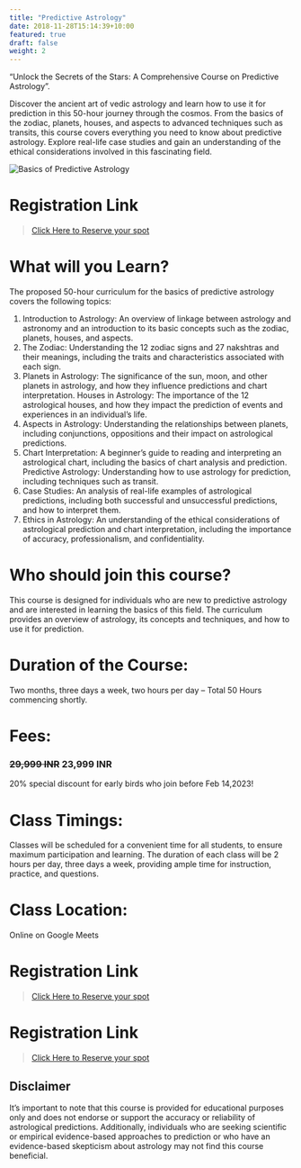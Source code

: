```yaml
---
title: "Predictive Astrology"
date: 2018-11-28T15:14:39+10:00
featured: true
draft: false
weight: 2
---
```

“Unlock the Secrets of the Stars: A Comprehensive Course on Predictive Astrology”.

Discover the ancient art of vedic astrology and learn how to use it for prediction in this 50-hour journey through the cosmos. From the basics of the zodiac, planets, houses, and aspects to advanced techniques such as transits,  this course covers everything you need to know about predictive astrology. Explore real-life case studies and gain an understanding of the ethical considerations involved in this fascinating field. 

![Basics of Predictive Astrology](../../images/illustrations/basics-of-predictive-astrology.jpg)

# Registration Link
>[Click Here to Reserve your spot](https://wa.me/918919321064?text=I%20am%20interested%20in%20Predictive%20Astrology)


# What will you Learn?
The proposed 50-hour curriculum for the basics of predictive astrology covers the following topics:
1) Introduction to Astrology: An overview of linkage between astrology and astronomy  and an introduction to its basic concepts such as the zodiac, planets, houses, and aspects.
2) The Zodiac: Understanding the 12 zodiac signs and 27 nakshtras and their meanings, including the traits and characteristics associated with each sign.
3) Planets in Astrology: The significance of the sun, moon, and other planets in astrology, and how they influence predictions and chart interpretation.
Houses in Astrology: The importance of the 12 astrological houses, and how they impact the prediction of events and experiences in an individual’s life.
4) Aspects in Astrology: Understanding the relationships between planets, including conjunctions, oppositions  and their impact on astrological predictions.
5) Chart Interpretation: A beginner’s guide to reading and interpreting an astrological chart, including the basics of chart analysis and prediction.
Predictive Astrology: Understanding how to use astrology for prediction, including techniques such as transit. 
6) Case Studies: An analysis of real-life examples of astrological predictions, including both successful and unsuccessful predictions, and how to interpret them.
7) Ethics in Astrology: An understanding of the ethical considerations of astrological prediction and chart interpretation, including the importance of accuracy, professionalism, and confidentiality.



# Who should join this course?
This course is designed for individuals who are new to predictive astrology and are interested in learning the basics of this field. The curriculum provides an  overview of astrology, its concepts and techniques, and how to use it for prediction.

# Duration of the Course:
Two months, three days a week, two hours per day – Total 50 Hours commencing shortly.


# Fees:
### ~~29,999 INR~~ **23,999 INR** 
20% special discount for early birds who join before  Feb 14,2023!

# Class Timings:
Classes will be scheduled for a convenient time for all students, to ensure maximum participation and learning. The duration of each class will be 2 hours per day, three days a week, providing ample time for instruction, practice, and questions.  

# Class Location:
Online on Google Meets

# Registration Link
>[Click Here to Reserve your spot](https://wa.me/918919321064?text=I%20am%20interested%20in%20Predictive%20Astrology)

# Registration Link
>[Click Here to Reserve your spot](https://wa.me/918919321064?text=I%20am%20interested%20in%20Predictive%20Astrology)

## Disclaimer
It’s important to note that this course is provided for educational purposes only and does not endorse or support the accuracy or reliability of astrological predictions. Additionally, individuals who are seeking scientific or empirical evidence-based approaches to prediction or who have an evidence-based skepticism about astrology may not find this course beneficial.
